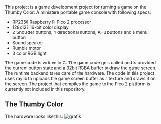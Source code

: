 This project is a game development project for running a game on the Thumby Color: A miniature portable game console with following specs:

* RP2350 Raspberry Pi Pico 2 processor
* 128x128 16-bit color display
* 2 Shoulder buttons, 4 directional buttons, A+B buttons and a menu button
* Sound speaker
* Rumble motor
* 3 color RGB light

The game code is written in C. The game code gets called and is provided the current button state and a 32bit RGBA buffer to draw the game screen. The runtime backend takes care of the hardware. The code in this project uses raylib to uploads the game screen buffer as a texture and draws it on the screen. The project that compiles the game to the Pico 2 platform is currently not included in this repository.

## The Thumby Color

The hardware looks like this:
![grafik](https://github.com/user-attachments/assets/211eef65-ef8a-40ed-9c9c-71698bcc3800)

